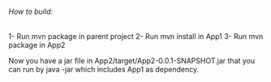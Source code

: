 <h6>How to build:</h6>

1- Run mvn package in parent project
2- Run mvn install in App1
3- Run mvn package in App2

Now you have a jar file in App2/target/App2-0.0.1-SNAPSHOT.jar that you can run by java -jar which includes App1 as dependency.
